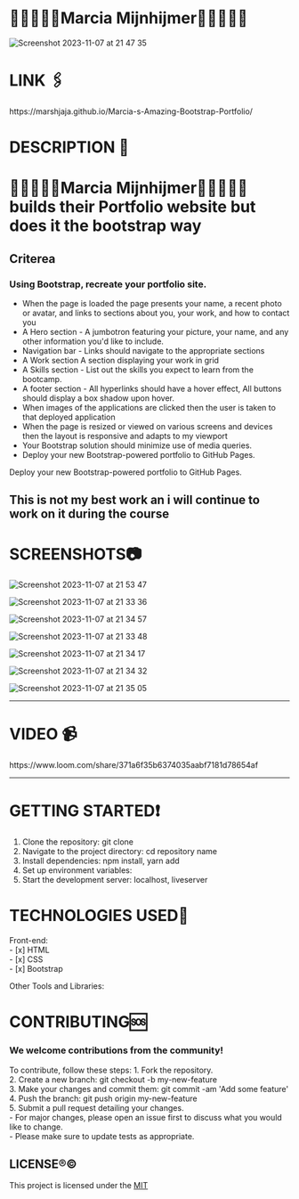# 👩🏾‍💻🏳️‍🌈Marcia Mijnhijmer🏳️‍🌈👩🏾‍💻

![Screenshot 2023-11-07 at 21 47 35](https://github.com/marshjaja/Marcia-s-Amazing-Bootstrap-Portfolio/assets/114920895/0e5930a3-4231-41b9-bf4d-2b7e90b60890)

<p align=”center”>

</p>

<h1> LINK 🖇️</h1>
https://marshjaja.github.io/Marcia-s-Amazing-Bootstrap-Portfolio/

 <h1>DESCRIPTION 📖</h1>

# 👩🏾‍💻🏳️‍🌈Marcia Mijnhijmer🏳️‍🌈👩🏾‍💻 builds their Portfolio website but does it the bootstrap way

## Criterea

### Using Bootstrap, recreate your portfolio site.

- When the page is loaded the page presents your name, a recent photo or avatar, and links to sections about you, your work, and how to contact you
- A Hero section - A jumbotron featuring your picture, your name, and any other information you'd like to include.
- Navigation bar - Links should navigate to the appropriate sections
- A Work section A section displaying your work in grid
- A Skills section - List out the skills you expect to learn from the bootcamp.
- A footer section - All hyperlinks should have a hover effect, All buttons should display a box shadow upon hover.
- When images of the applications are clicked then the user is taken to that deployed application
- When the page is resized or viewed on various screens and devices then the layout is responsive and adapts to my viewport
- Your Bootstrap solution should minimize use of media queries.
- Deploy your new Bootstrap-powered portfolio to GitHub Pages.

Deploy your new Bootstrap-powered portfolio to GitHub Pages.

## This is not my best work an i will continue to work on it during the course

<h1>SCREENSHOTS📷</h1>

![Screenshot 2023-11-07 at 21 53 47](https://github.com/marshjaja/Marcia-s-Amazing-Bootstrap-Portfolio/assets/114920895/59f711ba-ad6d-4a61-9bc1-7c016e5fd4cd)

![Screenshot 2023-11-07 at 21 33 36](https://github.com/marshjaja/Marcia-s-Amazing-Bootstrap-Portfolio/assets/114920895/be13fa5b-95fd-4708-a6cf-f54d8ea9fb3c)

![Screenshot 2023-11-07 at 21 34 57](https://github.com/marshjaja/Marcia-s-Amazing-Bootstrap-Portfolio/assets/114920895/471ff7cf-f39b-49fd-a5b0-0cd216628d9f)

![Screenshot 2023-11-07 at 21 33 48](https://github.com/marshjaja/Marcia-s-Amazing-Bootstrap-Portfolio/assets/114920895/8d6a5090-f876-4933-84aa-44c9d947ccdb)

![Screenshot 2023-11-07 at 21 34 17](https://github.com/marshjaja/Marcia-s-Amazing-Bootstrap-Portfolio/assets/114920895/707998c0-37ea-4d89-97c8-15a38926d613)

![Screenshot 2023-11-07 at 21 34 32](https://github.com/marshjaja/Marcia-s-Amazing-Bootstrap-Portfolio/assets/114920895/ad722c00-cc79-4cf2-b588-6d37a31facf1)

![Screenshot 2023-11-07 at 21 35 05](https://github.com/marshjaja/Marcia-s-Amazing-Bootstrap-Portfolio/assets/114920895/2a2ba403-459b-4812-8205-a8a6cea31b19)

---

<h1> VIDEO 📹</h1>
https://www.loom.com/share/371a6f35b6374035aabf7181d78654af

---

<h1>GETTING STARTED❗</h1>

1. Clone the repository: git clone <repository-url>
2. Navigate to the project directory: cd repository name
3. Install dependencies: npm install, yarn add
4. Set up environment variables:
5. Start the development server: localhost, liveserver

<h1>TECHNOLOGIES USED📶</h1>
Front-end: 
<br/>
- [x] HTML <br/>
- [x] CSS <br/>
- [x] Bootstrap <br/>

Other Tools and Libraries:

<h1>CONTRIBUTING🆘</h1>
<h3>We welcome contributions from the community!</h3> 
To contribute, follow these steps:
1. Fork the repository. <br>
2. Create a new branch: git checkout -b my-new-feature <br>
3. Make your changes and commit them: git commit -am 'Add some feature'<br>
4. Push the branch: git push origin my-new-feature <br>
5. Submit a pull request detailing your changes. <br>
- For major changes, please open an issue first to discuss what you would like to change. <br>
- Please make sure to update tests as appropriate.

## LICENSE®©

This project is licensed under the [MIT](LICENSE)
